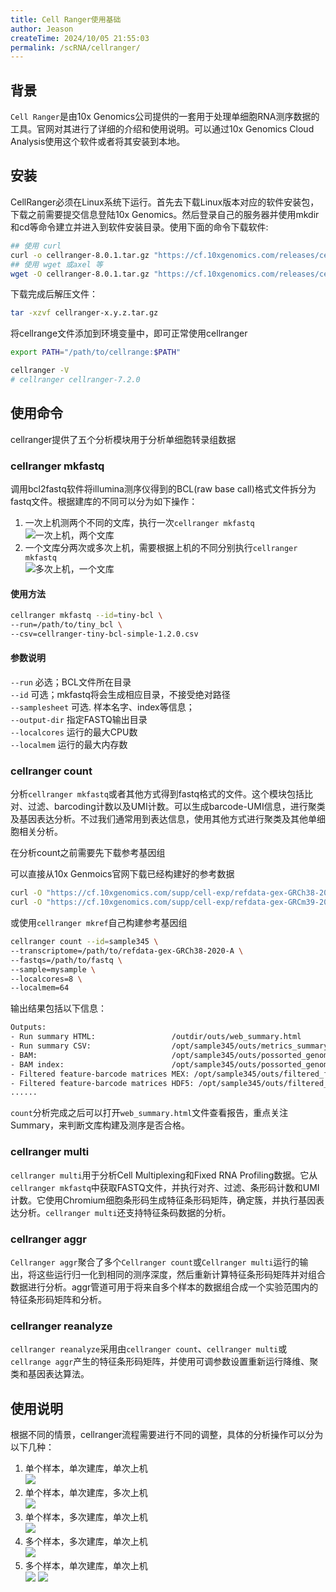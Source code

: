 ```yaml
---
title: Cell Ranger使用基础
author: Jeason
createTime: 2024/10/05 21:55:03
permalink: /scRNA/cellranger/
---
```


## 背景  

`Cell Ranger`是由10x Genomics公司提供的一套用于处理单细胞RNA测序数据的工具。官网对其进行了详细的介绍和使用说明。可以通过10x Genomics Cloud Analysis使用这个软件或者将其安装到本地。  

## 安装  

CellRanger必须在Linux系统下运行。首先去下载Linux版本对应的软件安装包，下载之前需要提交信息登陆10x Genomics。然后登录自己的服务器并使用mkdir 和cd等命令建立并进入到软件安装目录。使用下面的命令下载软件:  

```sh
## 使用 curl
curl -o cellranger-8.0.1.tar.gz "https://cf.10xgenomics.com/releases/cell-exp/cellranger-8.0.1.tar.gz?Expires=1728179900&Key-Pair-Id=APKAI7S6A5RYOXBWRPDA&Signature=CJ5UER4VwoTgNMsuTsI9Bvv7Y5z0mjcGSDWIxun93bB-NlBZxr8C-vLaUyNfotsFTS3coAllmkcjnhW8rb9EAmA1oLFrNzaoPNmtff3DM1qk02cpdPbiChwXRW6c4NZ1Aw6YEiMoI4-KaYCCz6vrNhZ1NeKoFrM8RthKS5Br8-izW3i3RLdJsxyXW8BjOzKWtWH7rB7J2Mhg~MKez9-XJqMsmYDpSTBam1zFq42x5JMNrcMIuzZAzxunCFFZOPTlLO9RetLNPi2TcldZn2jsl8yuhQPXHqDhyBhysbDIAYodP8EyylYt0lNkuGuigVpqo0e1yyl1aqFG~9VnkExIcQ__"
## 使用 wget 或axel 等
wget -O cellranger-8.0.1.tar.gz "https://cf.10xgenomics.com/releases/cell-exp/cellranger-8.0.1.tar.gz?Expires=1728179900&Key-Pair-Id=APKAI7S6A5RYOXBWRPDA&Signature=CJ5UER4VwoTgNMsuTsI9Bvv7Y5z0mjcGSDWIxun93bB-NlBZxr8C-vLaUyNfotsFTS3coAllmkcjnhW8rb9EAmA1oLFrNzaoPNmtff3DM1qk02cpdPbiChwXRW6c4NZ1Aw6YEiMoI4-KaYCCz6vrNhZ1NeKoFrM8RthKS5Br8-izW3i3RLdJsxyXW8BjOzKWtWH7rB7J2Mhg~MKez9-XJqMsmYDpSTBam1zFq42x5JMNrcMIuzZAzxunCFFZOPTlLO9RetLNPi2TcldZn2jsl8yuhQPXHqDhyBhysbDIAYodP8EyylYt0lNkuGuigVpqo0e1yyl1aqFG~9VnkExIcQ__"
```

下载完成后解压文件：  

```sh
tar -xzvf cellranger-x.y.z.tar.gz
```

将cellrange文件添加到环境变量中，即可正常使用cellranger  

```sh
export PATH="/path/to/cellrange:$PATH"

cellranger -V
# cellranger cellranger-7.2.0
```

## 使用命令  

cellranger提供了五个分析模块用于分析单细胞转录组数据  

### cellranger mkfastq  

调用bcl2fastq软件将illumina测序仪得到的BCL(raw base call)格式文件拆分为fastq文件。根据建库的不同可以分为如下操作：

1. 一次上机测两个不同的文库，执行一次`cellranger mkfastq`  
   ![一次上机，两个文库](https://cdn.jsdelivr.net/gh/Moonerss/CDN/paper/cellranger/one_batch.png)
2. 一个文库分两次或多次上机，需要根据上机的不同分别执行`cellranger mkfastq`  
   ![多次上机，一个文库](https://cdn.jsdelivr.net/gh/Moonerss/CDN/paper/cellranger/two_batch.png)  

#### 使用方法  

```sh
cellranger mkfastq --id=tiny-bcl \
--run=/path/to/tiny_bcl \
--csv=cellranger-tiny-bcl-simple-1.2.0.csv
```

#### 参数说明  

`--run` 必选；BCL文件所在目录  
`--id` 可选；mkfastq将会生成相应目录，不接受绝对路径  
`--samplesheet` 可选. 样本名字、index等信息；  
`--output-dir` 指定FASTQ输出目录  
`--localcores` 运行的最大CPU数  
`--localmem` 运行的最大内存数  

### cellranger count  

分析`cellranger mkfastq`或者其他方式得到fastq格式的文件。这个模块包括比对、过滤、barcoding计数以及UMI计数。可以生成barcode-UMI信息，进行聚类及基因表达分析。不过我们通常用到表达信息，使用其他方式进行聚类及其他单细胞相关分析。  

在分析count之前需要先下载参考基因组  

可以直接从10x Genmoics官网下载已经构建好的参考数据  

```sh
curl -O "https://cf.10xgenomics.com/supp/cell-exp/refdata-gex-GRCh38-2024-A.tar.gz" # 人
curl -O "https://cf.10xgenomics.com/supp/cell-exp/refdata-gex-GRCm39-2024-A.tar.gz" # 小鼠
```

或使用`cellranger mkref`自己构建参考基因组  

```sh
cellranger count --id=sample345 \
--transcriptome=/path/to/refdata-gex-GRCh38-2020-A \
--fastqs=/path/to/fastq \
--sample=mysample \
--localcores=8 \
--localmem=64
```

输出结果包括以下信息：

```sh
Outputs:
- Run summary HTML:                 /outdir/outs/web_summary.html
- Run summary CSV:                  /opt/sample345/outs/metrics_summary.csv
- BAM:                              /opt/sample345/outs/possorted_genome_bam.bam
- BAM index:                        /opt/sample345/outs/possorted_genome_bam.bam.bai
- Filtered feature-barcode matrices MEX: /opt/sample345/outs/filtered_feature_bc_matrix
- Filtered feature-barcode matrices HDF5: /opt/sample345/outs/filtered_feature_bc_matrix.h5
......
```
`count`分析完成之后可以打开`web_summary.html`文件查看报告，重点关注Summary，来判断文库构建及测序是否合格。  

### cellranger multi  

`cellranger multi`用于分析Cell Multiplexing和Fixed RNA Profiling数据。它从`cellranger mkfastq`中获取FASTQ文件，并执行对齐、过滤、条形码计数和UMI计数。它使用Chromium细胞条形码生成特征条形码矩阵，确定簇，并执行基因表达分析。`cellranger multi`还支持特征条码数据的分析。  

### cellranger aggr

`Cellranger aggr`聚合了多个`Cellranger count`或`Cellranger multi`运行的输出，将这些运行归一化到相同的测序深度，然后重新计算特征条形码矩阵并对组合数据进行分析。aggr管道可用于将来自多个样本的数据组合成一个实验范围内的特征条形码矩阵和分析。  

### cellranger reanalyze

`cellranger reanalyze`采用由`cellranger count`、`cellranger multi`或`cellrange aggr`产生的特征条形码矩阵，并使用可调参数设置重新运行降维、聚类和基因表达算法。  


## 使用说明  

根据不同的情景，cellranger流程需要进行不同的调整，具体的分析操作可以分为以下几种：  

1. 单个样本，单次建库，单次上机  
   ![](https://cdn.jsdelivr.net/gh/Moonerss/CDN/paper/cellranger/flow1.png)
2. 单个样本，单次建库，多次上机  
   ![](https://cdn.jsdelivr.net/gh/Moonerss/CDN/paper/cellranger/flow2.png)
3. 单个样本，多次建库，单次上机  
   ![](https://cdn.jsdelivr.net/gh/Moonerss/CDN/paper/cellranger/flow3.png)
4. 多个样本，多次建库，单次上机  
   ![](https://cdn.jsdelivr.net/gh/Moonerss/CDN/paper/cellranger/flow4.png)
5. 多个样本，单次建库，单次上机  
   ![](https://cdn.jsdelivr.net/gh/Moonerss/CDN/paper/cellranger/flow5.png)
   ![](https://cdn.jsdelivr.net/gh/Moonerss/CDN/paper/cellranger/flow6.png)
